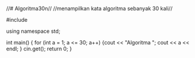//# Algoritma30n//
//menampilkan kata algoritma sebanyak 30 kali//

#include <iostream>

using namespace std;

int main()
{
    for (int a = 1; a <= 30; a++) {cout << "Algoritma "; cout << a << endl; }
    cin.get();
    return 0;
}

